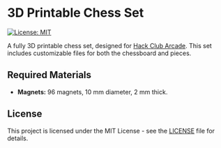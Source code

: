 # 3D Printable Chess Set

[![License: MIT](https://img.shields.io/badge/License-MIT-green.svg)](https://opensource.org/licenses/MIT)

A fully 3D printable chess set, designed for [Hack Club Arcade](https://hackclub.com/arcade/). This set includes customizable files for both the chessboard and pieces.

## Required Materials

- **Magnets:** 96 magnets, 10 mm diameter, 2 mm thick.

## License

This project is licensed under the MIT License - see the [LICENSE](LICENSE) file for details.